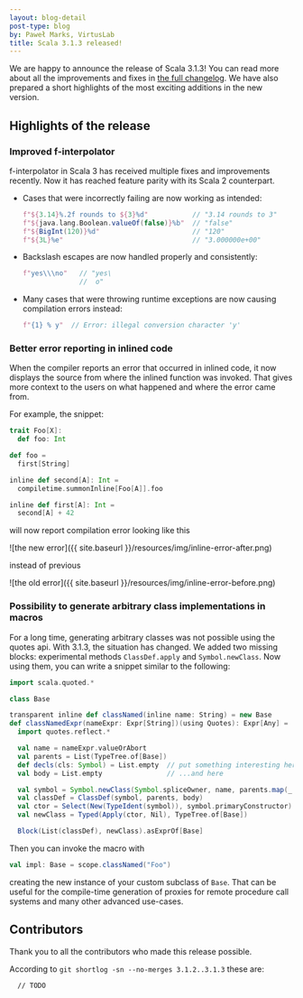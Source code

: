 ```yaml
---
layout: blog-detail
post-type: blog
by: Paweł Marks, VirtusLab
title: Scala 3.1.3 released!
---
```


We are happy to announce the release of Scala 3.1.3! You can read more about all the improvements and fixes in [the full changelog](https://github.com/lampepfl/dotty/releases/tag/3.1.3). We have also prepared a short highlights of the most exciting additions in the new version.

## Highlights of the release

### Improved f-interpolator

f-interpolator in Scala 3 has received multiple fixes and improvements recently. Now it has reached feature parity with its Scala 2 counterpart.

- Cases that were incorrectly failing are now working as intended:

  ```scala
  f"${3.14}%.2f rounds to ${3}%d"           // "3.14 rounds to 3"
  f"${java.lang.Boolean.valueOf(false)}%b"  // "false"
  f"${BigInt(120)}%d"                       // "120"
  f"${3L}%e"                                // "3.000000e+00"
  ```

- Backslash escapes are now handled properly and consistently:

  ```scala
  f"yes\\\no"   // "yes\
                //  o"
  ```

- Many cases that were throwing runtime exceptions are now causing compilation errors instead:

  ```scala
  f"{1} % y"  // Error: illegal conversion character 'y'
  ```

### Better error reporting in inlined code

When the compiler reports an error that occurred in inlined code, it now displays the source from where the inlined function was invoked. That gives more context to the users on what happened and where the error came from.

For example, the snippet:

```scala
trait Foo[X]:
  def foo: Int

def foo =
  first[String]

inline def second[A]: Int =
  compiletime.summonInline[Foo[A]].foo

inline def first[A]: Int =
  second[A] + 42
```

will now report compilation error looking like this

![the new error]({{ site.baseurl }}/resources/img/inline-error-after.png)

instead of previous

![the old error]({{ site.baseurl }}/resources/img/inline-error-before.png)

### Possibility to generate arbitrary class implementations in macros

For a long time, generating arbitrary classes was not possible using the quotes api. With 3.1.3, the situation has changed. We added two missing blocks: experimental methods `ClassDef.apply` and `Symbol.newClass`. Now using them, you can write a snippet similar to the following:

```scala
import scala.quoted.*

class Base

transparent inline def classNamed(inline name: String) = new Base
def classNamedExpr(nameExpr: Expr[String])(using Quotes): Expr[Any] =
  import quotes.reflect.*

  val name = nameExpr.valueOrAbort
  val parents = List(TypeTree.of[Base])
  def decls(cls: Symbol) = List.empty  // put something interesting here
  val body = List.empty                // ...and here

  val symbol = Symbol.newClass(Symbol.spliceOwner, name, parents.map(_.tpe), decls, selfType = None)
  val classDef = ClassDef(symbol, parents, body)
  val ctor = Select(New(TypeIdent(symbol)), symbol.primaryConstructor)
  val newClass = Typed(Apply(ctor, Nil), TypeTree.of[Base])

  Block(List(classDef), newClass).asExprOf[Base]
```

Then you can invoke the macro with

```scala
val impl: Base = scope.classNamed("Foo")
```

creating the new instance of your custom subclass of `Base`. That can be useful for the compile-time generation of proxies for remote procedure call systems and many other advanced use-cases.

## Contributors

Thank you to all the contributors who made this release possible.

According to `git shortlog -sn --no-merges 3.1.2..3.1.3` these are:

```
  // TODO
```
